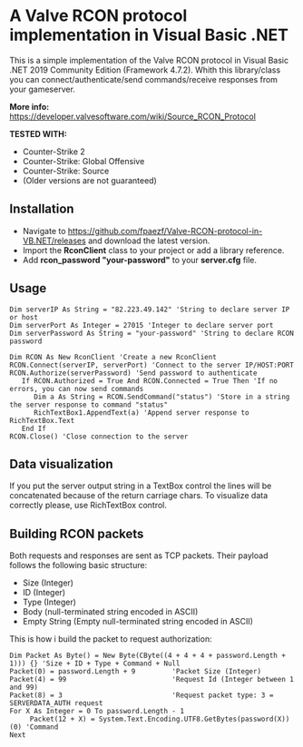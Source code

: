 # A Valve RCON protocol implementation in Visual Basic .NET
This is a simple implementation of the Valve RCON protocol in Visual Basic .NET 2019 Community Edition (Framework 4.7.2).
Whith this library/class you can connect/authenticate/send commands/receive responses from your gameserver.

**More info:** https://developer.valvesoftware.com/wiki/Source_RCON_Protocol

**TESTED WITH:** 
- Counter-Strike 2
- Counter-Strike: Global Offensive
- Counter-Strike: Source
- (Older versions are not guaranteed)
 
## Installation
- Navigate to https://github.com/fpaezf/Valve-RCON-protocol-in-VB.NET/releases and download the latest version.
- Import the **RconClient** class to your project or add a library reference.
- Add **rcon_password "your-password"** to your **server.cfg** file.

## Usage
```vbnet
Dim serverIP As String = "82.223.49.142" 'String to declare server IP or host
Dim serverPort As Integer = 27015 'Integer to declare server port
Dim serverPassword As String = "your-password" 'String to declare RCON password

Dim RCON As New RconClient 'Create a new RconClient
RCON.Connect(serverIP, serverPort) 'Connect to the server IP/HOST:PORT
RCON.Authorize(serverPassword) 'Send password to authenticate
   If RCON.Authorized = True And RCON.Connected = True Then 'If no errors, you can now send commands
      Dim a As String = RCON.SendCommand("status") 'Store in a string the server response to command "status"
      RichTextBox1.AppendText(a) 'Append server response to RichTextBox.Text
   End If
RCON.Close() 'Close connection to the server
```
## Data visualization
If you put the server output string in a TextBox control the lines will be concatenated because of the return carriage chars. To visualize data correctly please, use RichTextBox control. 

## Building RCON packets
Both requests and responses are sent as TCP packets. Their payload follows the following basic structure:
- Size (Integer)
- ID (Integer)
- Type (Integer)
- Body (null-terminated string encoded in ASCII)
- Empty String (Empty null-terminated string encoded in ASCII)

This is how i build the packet to request authorization:

```vbnet
Dim Packet As Byte() = New Byte(CByte((4 + 4 + 4 + password.Length + 1))) {} 'Size + ID + Type + Command + Null
Packet(0) = password.Length + 9         'Packet Size (Integer)
Packet(4) = 99                          'Request Id (Integer between 1 and 99)
Packet(8) = 3                           'Request packet type: 3 = SERVERDATA_AUTH request
For X As Integer = 0 To password.Length - 1
     Packet(12 + X) = System.Text.Encoding.UTF8.GetBytes(password(X))(0) 'Command
Next
```
